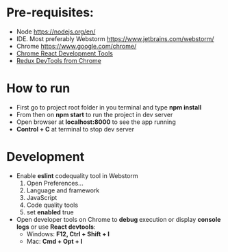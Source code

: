 <div>
    <h1>Pre-requisites:</h1>
    <ul>
      <li>Node <a href="https://nodejs.org/en/">https://nodejs.org/en/</a>
      </li>
      <li>IDE. Most preferably Webstorm <a
        href="https://www.jetbrains.com/webstorm/"
      >https://www.jetbrains.com/webstorm/</a>
      </li>
      <li>Chrome <a href="https://www.google.com/chrome/">https://www.google.com/chrome/</a>
      </li>
      <li><a
        href="https://chrome.google.com/webstore/detail/react-developer-tools/fmkadmapgofadopljbjfkapdkoienihi?hl=en"
      >Chrome
        React Development Tools </a></li>
      <li><a
        href="https://chrome.google.com/webstore/detail/redux-devtools/lmhkpmbekcpmknklioeibfkpmmfibljd?hl=en"
      >Redux
        DevTools from Chrome</a></li>
    </ul>
    <h1>How to run</h1>
    <ul>
      <li>First go to project root folder in you terminal and type <b>npm install</b></li>
      <li>From then on <b>npm start</b> to run the project in dev
        server
      </li>
      <li>Open browser at <b>localhost:8000</b> to see the app running</li>
      <li><b>Control + C</b> at terminal to stop dev server</li>
    </ul>
    <h1>Development</h1>
    <ul>
      <li>Enable <b>eslint</b> codequality tool in Webstorm
        <ol>
          <li>
            Open Preferences...
          </li>
          <li>
            Language and framework
          </li>
          <li>
            JavaScript
          </li>
          <li>
            Code quality tools
          </li>
          <li>
            set <b>enabled</b> true
          </li>
        </ol>
      </li>
      <li>Open developer tools on Chrome to <b>debug </b>execution or display <b>console
        logs</b> or use <b>React devtools</b>:
        <ul>
          <li>Windows: <b>F12, Ctrl + Shift + I</b></li>
          <li>Mac: <b>Cmd + Opt + I</b></li>
        </ul>
      </li>
    </ul>
  </div>